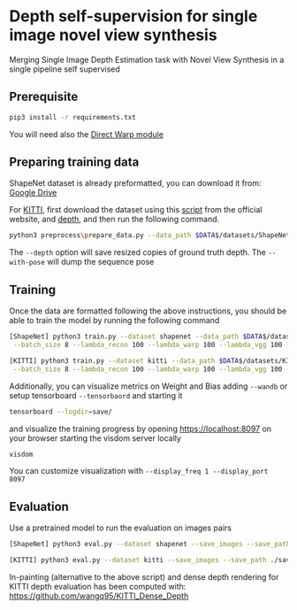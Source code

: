 # Depth self-supervision for single image novel view synthesis 

Merging Single Image Depth Estimation task with Novel View Synthesis in a single pipeline self supervised

## Prerequisite

```bash
pip3 install -r requirements.txt
```
You will need also the [Direct Warp module](https://github.com/ClementPinard/direct-warper)

## Preparing training data
ShapeNet dataset is already preformatted, you can download it from: [Google Drive](http://www.cvlibs.net/datasets/kitti/raw_data.php)

For [KITTI](http://www.cvlibs.net/datasets/kitti/raw_data.php), first download the dataset using this [script](http://www.cvlibs.net/download.php?file=raw_data_downloader.zip) from the official website, and [depth](https://s3.eu-central-1.amazonaws.com/avg-kitti/data_depth_annotated.zip), and then run the following command. 
```bash
python3 preprocess\prepare_data.py --data_path $DATA$/datasets/ShapeNet --dataset kitti --height 256 --width 256 --dump_root $DATA$/datasets/ShapeNet_formatted --static_frames preprocess/static_frames.txt --num_threads 1 --depth sparse --with_pose
```
The `--depth` option will save resized copies of ground truth depth. The `--with-pose` will dump the sequence pose

## Training
Once the data are formatted following the above instructions, you should be able to train the model by running the following command
```bash
[ShapeNet] python3 train.py --dataset shapenet --data_path $DATA$/datasets/ShapeNet_formatted --train_file ./datasets/shapenet_chair_split/id_train.txt --valid_file ./datasets/shapenet_chair_split/id_valid.txt \
 --batch_size 8 --lambda_recon 100 --lambda_warp 100 --lambda_vgg 100 --lambda_consistency 100 --lambda_smooth 10 --epochs 25 

[KITTI] python3 train.py --dataset kitti --data_path $DATA$/datasets/KITTI_formatted --train_file ./datasets/kitti_split/eigen_train_files.txt --valid_file ./datasets/kitti_split/eigen_val_files.txt \
 --batch_size 8 --lambda_recon 100 --lambda_warp 100 --lambda_vgg 100 --lambda_consistency 25 --lambda_smooth 25 --epochs 25 
```

Additionally, you can visualize metrics on Weight and Bias adding `--wandb` or setup tensorboard `--tensorbaord` and starting it
```bash
tensorboard --logdir=save/
```
and visualize the training progress by opening [https://localhost:8097](https://localhost:8097) on your browser starting the visdom server locally
```bash
visdom
```
You can customize visualization with  `--display_freq 1 --display_port 8097`

## Evaluation
Use a pretrained model to run the evaluation on images pairs 
```bash
[ShapeNet] python3 eval.py --dataset shapenet --save_images --save_path ./save --models_path ./save/shapenet/chair --data_path $DATA$/datasets/ShapeNet_formatted --test_file ./datasets/shapenet_chair_split/eval_pairs_40.txt --model_epoch -1

[KITTI] python3 eval.py --dataset kitti --save_images --save_path ./save --models_path ./save/kitti --data_path $DATA$/datasets/ShapeNet_formatted --test_file ./datasets/kitti_split/eigen_test_files.txt --model_epoch -1
```
In-painting (alternative to the above script) and dense depth rendering for KITTI depth evaluation has been computed with: https://github.com/wangq95/KITTI_Dense_Depth

<!-- ## Pretrained Models -->

[//]: # ([Chairs]&#40;https://drive.google.com/drive/folders/&#41;)
[//]: # ([Cars]&#40;https://drive.google.com/drive/folders/&#41;)
[//]: # ([KITTI]&#40;https://drive.google.com/drive/folders/&#41;)
